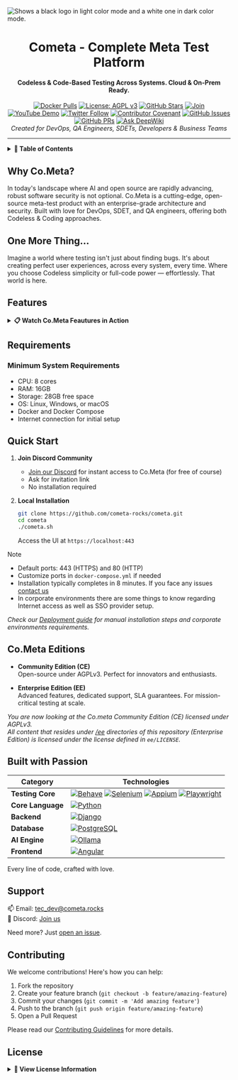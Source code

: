 <picture>
  <source media="(prefers-color-scheme: dark)" srcset="https://raw.githubusercontent.com/cometa-rocks/cometa_documentation/main/img/logos/COMETAROCKS_LogoEslog_Y_W.png">
  <source media="(prefers-color-scheme: light)" srcset="https://raw.githubusercontent.com/cometa-rocks/cometa_documentation/main/img/logos/COMETAROCKS_LogoEslog_Y_B.png">
  <img alt="Shows a black logo in light color mode and a white one in dark color mode." src="https://user-images.githubusercontent.com/25423296/163456779-a8556205-d0a5-45e2-ac17-42d089e3c3f8.png">
</picture>
<div align="center">
  <h1>Cometa - Complete Meta Test Platform</h1>
  <h4>Codeless & Code-Based Testing Across Systems. Cloud & On-Prem Ready.</h4>

  [![Docker Pulls](https://img.shields.io/docker/pulls/cometa/django?style=flat-square)](https://hub.docker.com/r/cometa/django)
  [![License: AGPL v3](https://img.shields.io/badge/License-AGPL%20v3-blue.svg?style=flat-square)](https://www.gnu.org/licenses/agpl-3.0.html)
  [![GitHub Stars](https://img.shields.io/github/stars/cometa-rocks/cometa?style=social)](https://github.com/cometa-rocks/cometa/stargazers)
  [![Join](https://img.shields.io/discord/810822044367061042?label=Join%20our%20Community&logo=discord)](https://discord.gg/PUxt5bsRej)
  [![YouTube Demo](https://img.shields.io/badge/Watch-Demo-red?logo=youtube&style=flat-square)](https://youtu.be/s86rnmbLDpc)
  [![Twitter Follow](https://img.shields.io/twitter/follow/cometa_rocks?style=social)](https://twitter.com/cometa_rocks)
  [![Contributor Covenant](https://img.shields.io/badge/Contributor%20Covenant-2.1-4baaaa.svg)](CODE_OF_CONDUCT.md)
  [![GitHub Issues](https://img.shields.io/github/issues/cometa-rocks/cometa?style=flat-square)](https://github.com/cometa-rocks/cometa/issues)
  [![GitHub PRs](https://img.shields.io/github/issues-pr/cometa-rocks/cometa?style=flat-square)](https://github.com/cometa-rocks/cometa/pulls)
  [![Ask DeepWiki](https://deepwiki.com/badge.svg)](https://deepwiki.com/cometa-rocks/cometa)
  <br/>
  <em>Created for DevOps, QA Engineers, SDETs, Developers & Business Teams</em>
</div>

---

<details>
<summary><b>📑 Table of Contents</b></summary>

- [Why Co.Meta?](#why-cometa)
- [Features](#features)
- [Requirements](#requirements)
- [Quick Start](#quick-start)
- [Editions](#cometa-editions)
- [Technology Stack](#built-with-passion)
- [Support](#support)
- [License](#license)
- [Contributing](#contributing)
</details>

## Why Co.Meta?

In today's landscape where AI and open source are rapidly advancing, robust software security is not optional. Co.Meta is a cutting-edge, open-source meta-test product with an enterprise-grade architecture and security. Built with love for DevOps, SDET, and QA engineers, offering both Codeless & Coding approaches.

## One More Thing...
Imagine a world where testing isn't just about finding bugs. It's about creating perfect user experiences, across every system, every time. Where you choose Codeless simplicity or full-code power — effortlessly. That world is here.

## Features

<details>
<summary><b>📋 Watch Co.Meta Feautures in Action</b></summary>

| Feature | Status | Description | Video |
|---------|--------|-------------|-------|
| Accessibility | ✔️ | Automated accessibility testing compliant with European Accessibility Act | [Watch Demo](https://www.youtube.com/watch?v=04bZhh2188Y) |
| AI & Automation | ✔️ | AI-powered test automation and analysis | [Watch Demo](https://www.loom.com/share/1d5cdb0681ab46308ddf96de0b824e10?sid=5cb1df8b-04ac-4dcd-96e5-47e2a96565b6) |
| API | ✔️ | Advanced API testing with header and payload management | [Watch Demo](https://youtu.be/plC8qag08ZQ) |
| Automation | ✔️ | REST API automation with JSON and XML support | [Watch Demo](https://www.youtube.com/watch?v=QQf6nrAP-Sw) |
| CI/CD Integration | ✔️ | Seamless integration with major CI/CD platforms | [Part 1](https://youtu.be/TFsZSmyM4wU) + [Part 2](https://youtu.be/TD9U_cbM_JA) |
| Data-Driven | ✔️ | Advanced file handling and data-driven testing | [Watch Demo](https://youtu.be/f-3PxxhrIGY) |
| Database Testing | ✔️ | Comprehensive database testing capabilities | [Watch Demo](https://www.youtube.com/watch?v=uGRXoUh3aFA) |
| E2E | ✔️ | End-to-end testing across multiple platforms | Coming Soon |
| Mobile | ✔️ | Mobile application testing | Coming Soon |
| Windows| ✔️ | Native Windows application testing (in PoC phase) | [Watch Demo](https://youtu.be/9AqaR4W2Z1Y) |
| Monitoring | ✔️ | Real-time test monitoring and reporting | Coming Soon |
| Load Testing | ✔️ | Performance and load testing capabilities | [Watch Demo](https://www.youtube.com/watch?v=hWAyx6iBbU4) |
| Basic Security | ✔️ | Basic security testing features | Coming Soon |

</details>

## Requirements

### Minimum System Requirements
- CPU: 8 cores
- RAM: 16GB
- Storage: 28GB free space
- OS: Linux, Windows, or macOS
- Docker and Docker Compose
- Internet connection for initial setup

## Quick Start

1. **Join Discord Community**
   - [Join our Discord](https://discord.gg/e3uBKHhKW5) for instant access to Co.Meta (for free of course)
   - Ask for invitation link
   - No installation required

2. **Local Installation**
   ```bash
   git clone https://github.com/cometa-rocks/cometa.git
   cd cometa
   ./cometa.sh
   ```
   Access the UI at `https://localhost:443`

> [!NOTE]
> - Default ports: 443 (HTTPS) and 80 (HTTP)
> - Customize ports in `docker-compose.yml` if needed
> - Installation typically completes in 8 minutes. If you face any issues [contact us](#support)
> - In corporate environments there are some things to know regarding Internet access as well as SSO provider setup.

*Check our [Deployment guide](https://github.com/cometa-rocks/cometa_documentation/blob/main/docs/admin/deployment.md) for manual installation steps and corporate environments requirements.*

## Co.Meta Editions

- **Community Edition (CE)**  
  Open-source under AGPLv3. Perfect for innovators and enthusiasts.

- **Enterprise Edition (EE)**  
  Advanced features, dedicated support, SLA guarantees. For mission-critical testing at scale.

*You are now looking at the Co.meta Community Edition (CE) licensed under AGPLv3.* </br>
*All content that resides under [/ee](https://github.com/search?q=repo%3Acometa-rocks%2Fcometa%20%2Fee&type=code) directories of this repository (Enterprise Edition) is licensed under the license defined in `ee/LICENSE`.*

## Built with Passion

| Category | Technologies |
|----------|-------------|
| **Testing Core** | [![Behave](https://img.shields.io/badge/Behave-000000?style=for-the-badge&logo=python&logoColor=white)](https://behave.readthedocs.io/en/stable/) [![Selenium](https://img.shields.io/badge/Selenium-43B02A?style=for-the-badge&logo=selenium&logoColor=white)](https://selenium.dev/) [![Appium](https://img.shields.io/badge/Appium-000000?style=for-the-badge&logo=appium&logoColor=white)](https://appium.io/) [![Playwright](https://img.shields.io/badge/Playwright-2EAD33?style=for-the-badge&logo=playwright&logoColor=white)](https://playwright.dev/) |
| **Core Language** | [![Python](https://img.shields.io/badge/Python-3776AB?style=for-the-badge&logo=python&logoColor=white)](https://python.org) |
| **Backend** | [![Django](https://img.shields.io/badge/Django-092E20?style=for-the-badge&logo=django&logoColor=white)](https://www.djangoproject.com/) |
| **Database** | [![PostgreSQL](https://img.shields.io/badge/PostgreSQL-316192?style=for-the-badge&logo=postgresql&logoColor=white)](https://www.postgresql.org/) |
| **AI Engine** | [![Ollama](https://img.shields.io/badge/Ollama-000000?style=for-the-badge&logo=ollama&logoColor=white)](https://ollama.com) |
| **Frontend** | [![Angular](https://img.shields.io/badge/Angular-DD0031?style=for-the-badge&logo=angular&logoColor=white)](https://angular.io/) |

Every line of code, crafted with love.

## Support
📫 Email: [tec_dev@cometa.rocks](mailto:tec_dev@cometa.rocks)  
💬 Discord: [Join us](https://discord.gg/e3uBKHhKW5)

Need more? Just [open an issue](https://github.com/cometa-rocks/cometa/issues).

## Contributing

We welcome contributions! Here's how you can help:

1. Fork the repository
2. Create your feature branch (`git checkout -b feature/amazing-feature`)
3. Commit your changes (`git commit -m 'Add amazing feature'`)
4. Push to the branch (`git push origin feature/amazing-feature`)
5. Open a Pull Request

Please read our [Contributing Guidelines](CONTRIBUTING.md) for more details.

## License

<details>
<summary><b>📜 View License Information</b></summary>

Copyright 2025 COMETA ROCKS S.L.

Portions of this software are licensed as follows:

* All content that resides under "ee/" directory of this repository (Enterprise Edition) is licensed under the license defined in "ee/LICENSE".
* All third party components incorporated into the Co.meta Software are licensed under the original license provided by the owner of the applicable component.
* Content outside of the above mentioned directories or restrictions above is available under the "AGPLv3" license as defined in `LICENSE` file.

</details>